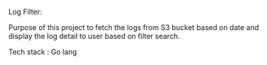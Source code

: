 Log Filter:
 
 Purpose of this project to fetch the logs from S3 bucket based on date and display the log detail to user based on filter search.

 Tech stack : Go lang